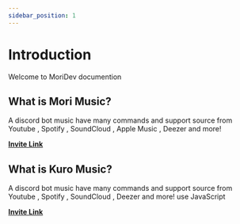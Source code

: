```yaml
---
sidebar_position: 1
---
```


# Introduction

Welcome to MoriDev documention

## What is Mori Music?

A discord bot music have many commands and support source from Youtube , Spotify , SoundCloud , Apple Music , Deezer and more!

**[Invite Link](https://discord.com/oauth2/authorize?client_id=1009472327009964053&permissions=8&scope=applications.commands%20bot)**

## What is Kuro Music?

A discord bot music have many commands and support source from Youtube , Spotify , SoundCloud , Deezer and more! use JavaScript

**[Invite Link](https://discord.com/oauth2/authorize?client_id=1009472327009964053&permissions=8&scope=applications.commands%20bot)**
